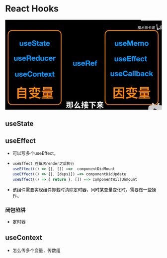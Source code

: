 # React Hooks

![1639573230724](images/1639573230724.png)

## useState

## useEffect

- 可以写多个useEffect。

- ```js
  useEffect 在每次render之后执行
  useEffect(() => {}, []) ==>  componentDidMount
  useEffect(() => {}, [deps1]) ==> componentDidUpdate
  useEffect(() => { return }, []) ==> componentWillUnmount
  ```

- 该组件需要实现组件卸载时清除定时器，同时某变量变化时，需要做一些操作。

### 闭包陷阱

- 定时器

## useContext

- 怎么传多个变量，传数组